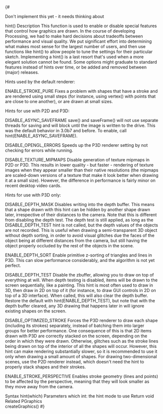 {#

Don't implement this yet -
it needs thinking about

hint()
Description
This function is used to enable or disable special features that control how graphics are drawn. In the course of developing Processing, we had to make hard decisions about tradeoffs between performance and visual quality. We put significant effort into determining what makes most sense for the largest number of users, and then use functions like hint() to allow people to tune the settings for their particular sketch. Implementing a hint() is a last resort that's used when a more elegant solution cannot be found. Some options might graduate to standard features instead of hints over time, or be added and removed between (major) releases.

Hints used by the default renderer:

ENABLE_STROKE_PURE
Fixes a problem with shapes that have a stroke and are rendered using small steps (for instance, using vertex() with points that are close to one another), or are drawn at small sizes.

Hints for use with P2D and P3D:

DISABLE_ASYNC_SAVEFRAME
save() and saveFrame() will not use separate threads for saving and will block until the image is written to the drive. This was the default behavior in 3.0b7 and before. To enable, call hint(ENABLE_ASYNC_SAVEFRAME).

DISABLE_OPENGL_ERRORS
Speeds up the P3D renderer setting by not checking for errors while running.

DISABLE_TEXTURE_MIPMAPS
Disable generation of texture mipmaps in P2D or P3D. This results in lower quality - but faster - rendering of texture images when they appear smaller than their native resolutions (the mipmaps are scaled-down versions of a texture that make it look better when drawing it at a small size). However, the difference in performance is fairly minor on recent desktop video cards.

Hints for use with P3D only:

DISABLE_DEPTH_MASK
Disables writing into the depth buffer. This means that a shape drawn with this hint can be hidden by another shape drawn later, irrespective of their distances to the camera. Note that this is different from disabling the depth test. The depth test is still applied, as long as the DISABLE_DEPTH_TEST hint is not called, but the depth values of the objects are not recorded. This is useful when drawing a semi-transparent 3D object without depth sorting, in order to avoid visual glitches due the faces of the object being at different distances from the camera, but still having the object properly occluded by the rest of the objects in the scene.

ENABLE_DEPTH_SORT
Enable primitive z-sorting of triangles and lines in P3D. This can slow performance considerably, and the algorithm is not yet perfect.

DISABLE_DEPTH_TEST
Disable the zbuffer, allowing you to draw on top of everything at will. When depth testing is disabled, items will be drawn to the screen sequentially, like a painting. This hint is most often used to draw in 3D, then draw in 2D on top of it (for instance, to draw GUI controls in 2D on top of a 3D interface). When called, this will also clear the depth buffer. Restore the default with hint(ENABLE_DEPTH_TEST), but note that with the depth buffer cleared, any 3D drawing that happens later in will ignore existing shapes on the screen.

DISABLE_OPTIMIZED_STROKE
Forces the P3D renderer to draw each shape (including its strokes) separately, instead of batching them into larger groups for better performance. One consequence of this is that 2D items drawn with P3D are correctly stacked on the screen, depending on the order in which they were drawn. Otherwise, glitches such as the stroke lines being drawn on top of the interior of all the shapes will occur. However, this hint can make rendering substantially slower, so it is recommended to use it only when drawing a small amount of shapes. For drawing two-dimensional scenes, use the P2D renderer instead, which doesn't need the hint to properly stack shapes and their strokes.

ENABLE_STROKE_PERSPECTIVE
Enables stroke geometry (lines and points) to be affected by the perspective, meaning that they will look smaller as they move away from the camera.

Syntax
hint(which)	
Parameters
which	int: the hint mode to use
Return
void	
Related
PGraphics	
createGraphics()	 #}
